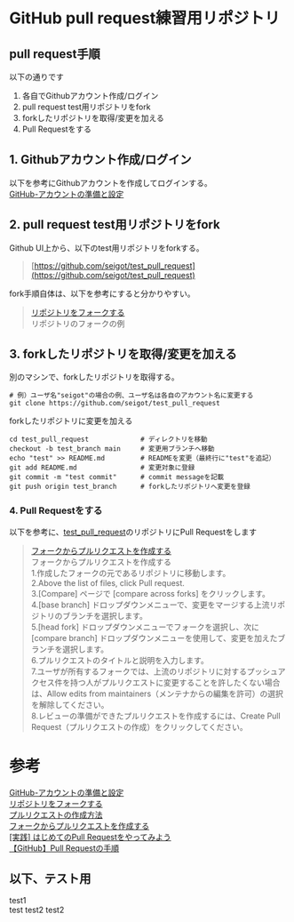 # GitHub pull request練習用リポジトリ


## pull request手順

以下の通りです

1. 各自でGithubアカウント作成/ログイン
1. pull request test用リポジトリをfork
1. forkしたリポジトリを取得/変更を加える
1. Pull Requestをする

## 1. Githubアカウント作成/ログイン

以下を参考にGithubアカウントを作成してログインする。<br>
[GitHub-アカウントの準備と設定](https://git-scm.com/book/ja/v2/GitHub-アカウントの準備と設定)

## 2. pull request test用リポジトリをfork

Github UI上から、以下のtest用リポジトリをforkする。<br>
> [https://github.com/seigot/test_pull_request](https://github.com/seigot/test_pull_request)

fork手順自体は、以下を参考にすると分かりやすい。

> [リポジトリをフォークする](https://docs.github.com/ja/free-pro-team@latest/github/getting-started-with-github/fork-a-repo)<br>
> リポジトリのフォークの例

## 3. forkしたリポジトリを取得/変更を加える

別のマシンで、forkしたリポジトリを取得する。

```
# 例）ユーザ名"seigot"の場合の例、ユーザ名は各自のアカウント名に変更する
git clone https://github.com/seigot/test_pull_request
```

forkしたリポジトリに変更を加える

```
cd test_pull_request             # ディレクトリを移動
checkout -b test_branch main     # 変更用ブランチへ移動
echo "test" >> README.md         # READMEを変更（最終行に"test"を追記）
git add README.md                # 変更対象に登録
git commit -m "test commit"      # commit messageを記載
git push origin test_branch      # forkしたリポジトリへ変更を登録
```

### 4. Pull Requestをする

以下を参考に、[test_pull_request](https://github.com/seigot/test_pull_request)のリポジトリにPull Requestをします<br>

>[フォークからプルリクエストを作成する](https://docs.github.com/ja/free-pro-team@latest/github/collaborating-with-issues-and-pull-requests/creating-a-pull-request-from-a-fork)<br>
フォークからプルリクエストを作成する<br>
1.作成したフォークの元であるリポジトリに移動します。<br>
2.Above the list of files, click  Pull request.<br>
3.[Compare] ページで [compare across forks] をクリックします。<br>
4.[base branch] ドロップダウンメニューで、変更をマージする上流リポジトリのブランチを選択します。<br>
5.[head fork] ドロップダウンメニューでフォークを選択し、次に [compare branch] ドロップダウンメニューを使用して、変更を加えたブランチを選択します。<br>
6.プルリクエストのタイトルと説明を入力します。<br>
7.ユーザが所有するフォークでは、上流のリポジトリに対するプッシュアクセス件を持つ人がプルリクエストに変更することを許したくない場合は、Allow edits from maintainers（メンテナからの編集を許可）の選択を解除してください。<br>
8.レビューの準備ができたプルリクエストを作成するには、Create Pull Request（プルリクエストの作成）をクリックしてください。<br>


# 参考
[GitHub-アカウントの準備と設定](https://git-scm.com/book/ja/v2/GitHub-アカウントの準備と設定)<br>
[リポジトリをフォークする](https://docs.github.com/ja/free-pro-team@latest/github/getting-started-with-github/fork-a-repo)<br>
[プルリクエストの作成方法](https://docs.github.com/ja/free-pro-team@latest/github/collaborating-with-issues-and-pull-requests/creating-a-pull-request)<br>
[フォークからプルリクエストを作成する](https://docs.github.com/ja/free-pro-team@latest/github/collaborating-with-issues-and-pull-requests/creating-a-pull-request-from-a-fork)<br>
[[実践] はじめてのPull Requestをやってみよう](https://qiita.com/wataryooou/items/8dce6b6d5f54ab2cef04)<br>
[【GitHub】Pull Requestの手順](https://qiita.com/aipacommander/items/d61d21988a36a4d0e58b)<br>

## 以下、テスト用
test1 <br>
test
test2
test2

